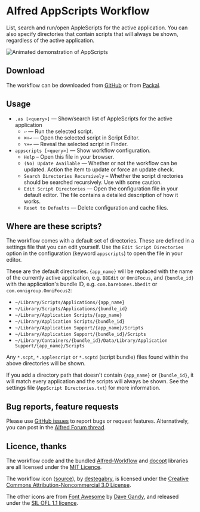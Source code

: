 
# Alfred AppScripts Workflow #

List, search and run/open AppleScripts for the active application. You can also specify directories that contain scripts that will always be shown, regardless of the active application.

![][demo]


## Download ##

The workflow can be downloaded from [GitHub][gh-releases] or from [Packal][packal].


## Usage ##

- `.as [<query>]` — Show/search list of AppleScripts for the active application
	- `↩` — Run the selected script.
	- `⌘+↩` — Open the selected script in Script Editor.
	- `⌥+↩` — Reveal the selected script in Finder.
- `appscripts [<query>]` — Show workflow configuration.
    - `Help` – Open this file in your browser.
    - `(No) Update Available` — Whether or not the workflow can be updated. Action the item to update or force an update check.
    - `Search Directories Recursively` – Whether the script directories should be searched recursively. Use with some caution.
    - `Edit Script Directories` — Open the configuration file in your default editor. The file contains a detailed description of how it works.
    - `Reset to Defaults` — Delete configuration and cache files.


## Where are these scripts? ##

The workflow comes with a default set of directories. These are defined in a settings file that you can edit yourself. Use the `Edit Script Directories` option in the configuration (keyword `appscripts`) to open the file in your editor.

These are the default directories. `{app_name}` will be replaced with the name of the currently active application, e.g. `BBEdit` or `OmniFocus`, and `{bundle_id}` with the application's bundle ID, e.g. `com.barebones.bbedit` or `com.omnigroup.OmniFocus2`:

- `~/Library/Scripts/Applications/{app_name}`
- `~/Library/Scripts/Applications/{bundle_id}`
- `~/Library/Application Scripts/{app_name}`
- `~/Library/Application Scripts/{bundle_id}`
- `~/Library/Application Support/{app_name}/Scripts`
- `~/Library/Application Support/{bundle_id}/Scripts`
- `~/Library/Containers/{bundle_id}/Data/Library/Application Support/{app_name}/Scripts`

Any `*.scpt`, `*.applescript` or `*.scptd` (script bundle) files found within the above directories will be shown.

If you add a directory path that doesn't contain `{app_name}` or `{bundle_id}`, it will match every application and the scripts will always be shown. See the settings file (`AppScript Directories.txt`) for more information.


## Bug reports, feature requests ##

Please use [GitHub issues][gh-issues] to report bugs or request features. Alternatively, you can post in the [Alfred Forum thread][forum-thread].


## Licence, thanks ##

The workflow code and the bundled [Alfred-Workflow][alfred-workflow] and [docopt][docopt] libraries are all licensed under the [MIT Licence][mit-licence].

The workflow icon ([source][icon]), by [destegabry][destegabry], is licensed under the [Creative Commons Attribution-Noncommercial 3.0 License][cc-licence].

The other icons are from [Font Awesome][font-awesome] by [Dave Gandy][dave-gandy], and released under the [SIL OFL 1.1 licence][sil-licence].


[gh-issues]: https://github.com/deanishe/alfred-appscripts/issues
[forum-thread]: http://www.alfredforum.com/topic/4218-appscripts
[alfred-workflow]: https://github.com/deanishe/alfred-workflow
[icon]: http://destegabry.deviantart.com/art/AppleScript-Folder-79793515
[destegabry]: http://destegabry.deviantart.com/
[cc-licence]: http://creativecommons.org/licenses/by-nc/3.0/
[mit-licence]: http://opensource.org/licenses/MIT
[font-awesome]: http://fortawesome.github.io/Font-Awesome/
[dave-gandy]: https://twitter.com/davegandy
[sil-licence]: http://scripts.sil.org/OFL
[docopt]: https://github.com/docopt/docopt
[gh-releases]: https://github.com/deanishe/alfred-appscripts/releases
[packal]: http://www.packal.org/workflow/appscripts
[demo]: https://raw.githubusercontent.com/deanishe/alfred-appscripts/master/demo.gif "Animated demonstration of AppScripts"

